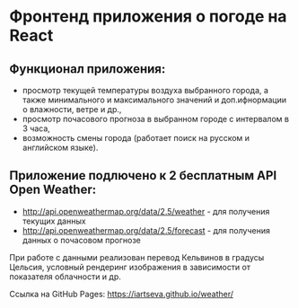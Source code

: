 # Фронтенд приложения о погоде на React

## Функционал приложения: 
- просмотр текущей температуры воздуха выбранного города, а также минимального и максимального значений и доп.ифнормации о влажности, ветре и др.,
- просмотр почасового прогноза в выбранном городе с интервалом в 3 часа,
- возможность смены города (работает поиск на русском и английском языке).

## Приложение подлючено к 2 бесплатным API Open Weather:
- http://api.openweathermap.org/data/2.5/weather - для получения текущих данных
- http://api.openweathermap.org/data/2.5/forecast - для получения данных о почасовом прогнозе

При работе с данными реализован перевод Кельвинов в градусы Цельсия, условный рендеринг изображения в зависимости от показателя облачности и др.

Ссылка на GitHub Pages: https://iartseva.github.io/weather/